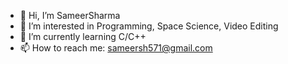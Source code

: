 - 👋 Hi, I’m SameerSharma
- 👀 I’m interested in Programming, Space Science, Video Editing
- 🌱 I’m currently learning C/C++
- 📫 How to reach me: sameersh571@gmail.com

<!---
SameerSharma11/SameerSharma11 is a ✨ special ✨ repository because its `README.md` (this file) appears on your GitHub profile.
You can click the Preview link to take a look at your changes.
--->
